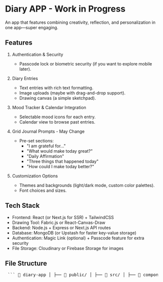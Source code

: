# Diary APP - Work in Progress

An app that features combining creativity, reflection, and personalization in one app—super engaging.

## Features

1. Authentication & Security

    * Passcode lock or biometric security (if you want to explore mobile later).
2. Diary Entries

    * Text entries with rich text formatting.
    * Image uploads (maybe with drag-and-drop support).
    * Drawing canvas (a simple sketchpad).
3. Mood Tracker & Calendar Integration

    * Selectable mood icons for each entry.
    * Calendar view to browse past entries.
4. Grid Journal Prompts - May Change

    - Pre-set sections:
        * "I am grateful for..."
        * "What would make today great?"
        * "Daily Affirmation"
        * "Three things that happened today"
        * "How could I make today better?"
5. Customization Options

    * Themes and backgrounds (light/dark mode, custom color palettes).
    * Font choices and sizes.

## Tech Stack

- Frontend: React (or Next.js for SSR) + TailwindCSS
- Drawing Tool: Fabric.js or React-Canvas-Draw
- Backend: Node.js + Express or Next.js API routes
- Database: MongoDB (or Upstash for faster key-value storage)
- Authentication: Magic Link (optional) + Passcode feature for extra security
- File Storage: Cloudinary or Firebase Storage for images

## File Structure

<pre> ``` 📁 diary-app │ ├── 📂 public/ │ ├── 📂 src/ │ ├── 📂 components/ │ │ ├── 📄 DiaryEntryForm.js │ │ ├── 📄 DrawingCanvas.js │ │ ├── 📄 MoodSelector.js │ │ ├── 📄 CalendarView.js │ │ ├── 📄 PasscodeLock.js │ │ ├── 📄 ThemeSwitcher.js │ │ └── 📄 GridJournalPrompts.js │ │ │ ├── 📂 pages/ │ │ ├── 📄 index.js # Home page │ │ └── 📂 diary/ │ │ ├── 📄 new.js # New entry page │ │ └── 📄 [id].js # Entry detail page │ │ │ ├── 📄 settings.js │ │ │ ├── 📂 api/ │ │ ├── 📄 entries.js │ │ ├── 📄 moods.js │ │ └── 📄 passcode.js │ │ │ ├── 📂 context/ │ │ ├── 📄 ThemeContext.js │ │ └── 📄 AuthContext.js │ │ │ ├── 📂 styles/ │ │ ├── 📄 globals.css │ │ └── 📄 themes.css │ │ │ ├── 📂 utils/ │ │ ├── 📄 storage.js │ │ └── 📄 dateUtils.js │ │ │ ├── 📂 hooks/ │ │ └── 📄 usePasscode.js │ │ │ └── 📂 config/ │ ├── 📄 index.js ├── 📄 .env.local ├── 📄 tailwind.config.js ├── 📄 next.config.js ├── 📄 package.json └── 📄 README.md ``` </pre>